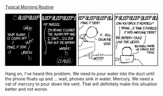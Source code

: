 [Typical Morning Routine](https://xkcd.com/1518)

![Typical Morning Routine](./random_comic.png)

Hang on, I've heard this problem. We need to pour water into the duct until the phone floats up and ... wait, phones sink in water. Mercury. We need a vat of mercury to pour down the vent. That will definitely make this situation better and not worse.

